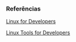 ### Referências

[Linux for Developers](https://www.coursera.org/learn/linux-for-developers/)

[Linux Tools for Developers](https://www.coursera.org/learn/linux-tools-for-developers/)